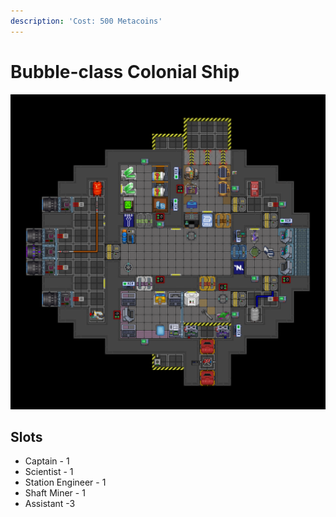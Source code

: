 ```yaml
---
description: 'Cost: 500 Metacoins'
---
```


# Bubble-class Colonial Ship

![](<../.gitbook/assets/image (41).png>)

## Slots

* Captain - 1
* Scientist - 1
* Station Engineer - 1
* Shaft Miner - 1
* Assistant -3
